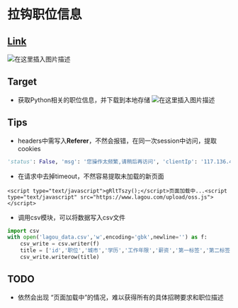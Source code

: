 ﻿# 拉钩职位信息
## [Link](https://www.lagou.com/)
![在这里插入图片描述](https://github.com/librauee/Reptile/blob/master/拉钩/web.png)
## Target 
* 获取Python相关的职位信息，并下载到本地存储
![在这里插入图片描述](https://github.com/librauee/Reptile/blob/master/拉钩/download.png)
## Tips
* headers中需写入**Referer**，不然会报错，在同一次session中访问，提取cookies
```python
'status': False, 'msg': '您操作太频繁,请稍后再访问', 'clientIp': '117.136.41.41', 'state': 2402
```
* 在请求中去掉timeout，不然容易提取未加载的新页面
```
<script type="text/javascript">gRltTszy();</script>页面加载中...<script type="text/javascript" src="https://www.lagou.com/upload/oss.js"></script>
```
* 调用csv模块，可以将数据写入csv文件
```python
import csv
with open('lagou_data.csv','w',encoding='gbk',newline='') as f:
    csv_write = csv.writer(f)
    title = ['id','职位','城市','学历','工作年限','薪资','第一标签','第二标签','第三标签','技能库','公司名称','融资阶段','公司规模']
    csv_write.writerow(title)
```

## TODO
* 依然会出现 “页面加载中”的情况，难以获得所有的具体招聘要求和职位描述
 
